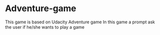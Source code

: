 # Adventure-game
This game is based on Udacity Adventure game
In this game a prompt ask the user if he/she wants to play a game
